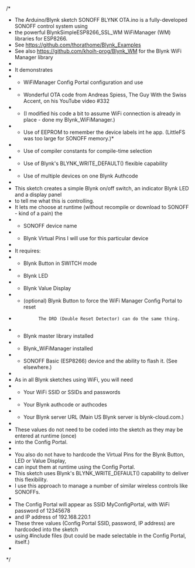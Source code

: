 /*  
 * The Arduino/Blynk sketch SONOFF BLYNK OTA.ino is a fully-developed SONOFF control system using 
 * the powerful BlynkSimpleESP8266_SSL_WM WiFiManager (WM) libraries for ESP8266. 
 * See https://github.com/thorathome/Blynk_Examples
 * See also https://github.com/khoih-prog/Blynk_WM for the Blynk WiFi Manager library
 * 
 * It demonstrates
 * * WiFiManager Config Portal configuration and use
 * * Wonderful OTA code from Andreas Spiess, The Guy With the Swiss Accent, on his YouTube video #332
 * * (I modified his code a bit to assume WiFi connection is already in place - done my Blynk_WiFiManager.)
 * * Use of EEPROM to remember the device labels int he app. (LittleFS was too large for SONOFF memory.)* 
 * * Use of compiler constants for compile-time selection
 * * Use of Blynk's BLYNK_WRITE_DEFAULT() flexible capability
 * * Use of multiple devices on one Blynk Authcode
 *
 * This sketch creates a simple Blynk on/off switch, an indicator Blynk LED and a display panel 
 * to tell me what this is controlling.
 * It lets me choose at runtime (without recompile or download to SONOFF - kind of a pain) the
 * * SONOFF device name
 * * Blynk Virtual Pins I will use for this particular device
 *
  * It requires:
 * * Blynk Button in SWITCH mode
 * * Blynk LED
 * * Blynk Value Display
 * * (optional) Blynk Button to force the WiFi Manager Config Portal to reset
 *              The DRD (Double Reset Detector) can do the same thing.
 * * Blynk master library installed
 * * Blynk_WiFiManager installed
 * * SONOFF Basic (ESP8266) device and the ability to flash it. (See elsewhere.)  
 *
 * As in all Blynk sketches using WiFi, you will need
 * * Your WiFi SSID or SSIDs and passwords
 * * Your Blynk authcode or authcodes
 * * Your Blynk server URL (Main US Blynk server is blynk-cloud.com.)
 *
 * These values do not need to be coded into the sketch as they may be entered at runtime (once) 
 * into the Config Portal.
 *
 * You also do not have to hardcode the Virtual Pins for the Blynk Button, LED or Value Display, 
 * can input them at runtime using the Config Portal. 
 * This sketch uses Blynk's BLYNK_WRITE_DEFAULT() capability to deliver this flexibility. 
 * I use this approach to manage a number of similar wireless controls like SONOFFs.
 *
 * The Config Portal will appear as SSID MyConfigPortal, with WiFi password of 12345678 
 * and IP address of 192.168.220.1 
 * These three values (Config Portal SSID, password, IP address) are hardcoded into the sketch 
 * using #include files (but could be made selectable in the Config Portal, itself.)
 *
 */



